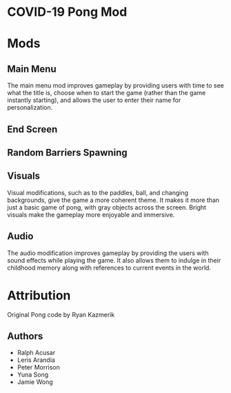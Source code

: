 # COVID-19 Pong Mod

# Mods

## Main Menu
The main menu mod improves gameplay by providing users with time to see what the title is, choose when to start the game (rather than the game instantly starting), and allows the user to enter their name for personalization.

## End Screen


## Random Barriers Spawning


## Visuals
Visual modifications, such as to the paddles, ball, and changing backgrounds, give the game a more coherent theme. It makes it more than just a basic game of pong, with gray objects across the screen. Bright visuals make the gameplay more enjoyable and immersive.

## Audio
The audio modification improves gameplay by providing the users with sound effects while playing the game. It also allows them to indulge in their childhood memory along with references to current events in the world.

# Attribution
Original Pong code by Ryan Kazmerik

## Authors
* Ralph Acusar
* Leris Arandia
* Peter Morrison
* Yuna Song
* Jamie Wong
